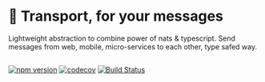 # 🚌 Transport, for your messages
Lightweight abstraction to combine power of nats & typescript. Send messages from web, mobile, micro-services to each other, type safed way.

##
[![npm version](https://badge.fury.io/js/jok_transport.svg)](https://badge.fury.io/js/jok_transport)
[![codecov](https://codecov.io/gh/jokio/transport/branch/master/graph/badge.svg?token=Qx415qn0GC)](https://codecov.io/gh/jokio/transport)
[![Build Status](https://github.com/jokio/transport/workflows/ci/badge.svg?branch=master&event=push)](https://github.com/jokio/transport/actions)